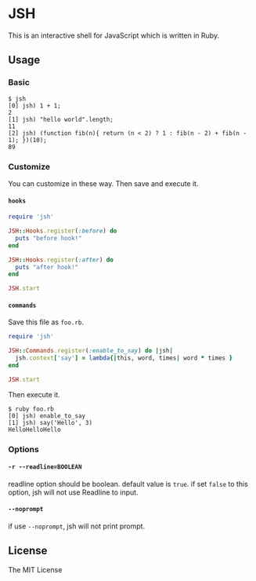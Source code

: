 # JSH

This is an interactive shell for JavaScript which is written in Ruby.

## Usage

### Basic

```shell
$ jsh
[0] jsh) 1 + 1;
2
[1] jsh) "hello world".length;
11
[2] jsh) (function fib(n){ return (n < 2) ? 1 : fib(n - 2) + fib(n - 1); })(10);
89
```

### Customize

You can customize in these way.
Then save and execute it.

#### `hooks`

```ruby
require 'jsh'

JSH::Hooks.register(:before) do
  puts "before hook!"
end

JSH::Hooks.register(:after) do
  puts "after hook!"
end

JSH.start
```

#### `commands`

Save this file as `foo.rb`.

```ruby
require 'jsh'

JSH::Commands.register(:enable_to_say) do |jsh|
  jsh.context['say'] = lambda{|this, word, times| word * times }
end

JSH.start
```

Then execute it.

```shell
$ ruby foo.rb
[0] jsh) enable_to_say
[1] jsh) say('Hello', 3)
HelloHelloHello
```

### Options

#### `-r --readline=BOOLEAN`

readline option should be boolean.
default value is `true`.
if set `false` to this option, jsh will not use Readline to input.

#### `--noprompt`

if use `--noprompt`, jsh will not print prompt.

## License

The MIT License
